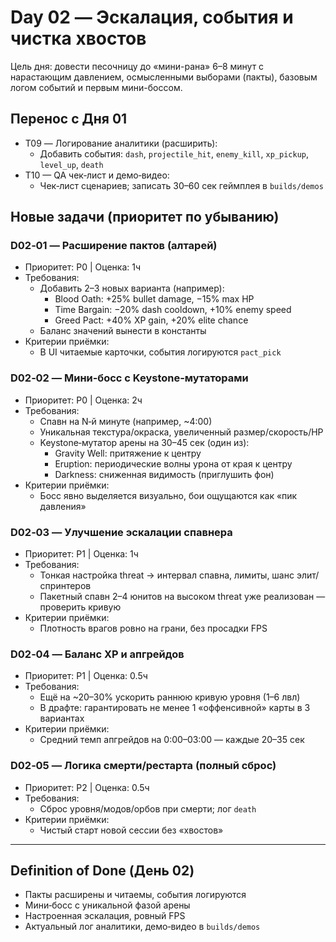 # Day 02 — Эскалация, события и чистка хвостов

Цель дня: довести песочницу до «мини-рана» 6–8 минут с нарастающим давлением, осмысленными выборами (пакты), базовым логом событий и первым мини-боссом.

## Перенос с Дня 01
- T09 — Логирование аналитики (расширить):
  - Добавить события: `dash`, `projectile_hit`, `enemy_kill`, `xp_pickup`, `level_up`, `death`
- T10 — QA чек‑лист и демо‑видео:
  - Чек‑лист сценариев; записать 30–60 сек геймплея в `builds/demos`

## Новые задачи (приоритет по убыванию)

### D02‑01 — Расширение пактов (алтарей)
- Приоритет: P0 | Оценка: 1ч
- Требования:
  - Добавить 2–3 новых варианта (например):
    - Blood Oath: +25% bullet damage, −15% max HP
    - Time Bargain: −20% dash cooldown, +10% enemy speed
    - Greed Pact: +40% XP gain, +20% elite chance
  - Баланс значений вынести в константы
- Критерии приёмки:
  - В UI читаемые карточки, события логируются `pact_pick`

### D02‑02 — Мини‑босс с Keystone‑мутаторами
- Приоритет: P0 | Оценка: 2ч
- Требования:
  - Спавн на N‑й минуте (например, ~4:00)
  - Уникальная текстура/окраска, увеличенный размер/скорость/HP
  - Keystone‑мутатор арены на 30–45 сек (один из):
    - Gravity Well: притяжение к центру
    - Eruption: периодические волны урона от края к центру
    - Darkness: сниженная видимость (приглушить фон)
- Критерии приёмки:
  - Босс явно выделяется визуально, бои ощущаются как «пик давления»

### D02‑03 — Улучшение эскалации спавнера
- Приоритет: P1 | Оценка: 1ч
- Требования:
  - Тонкая настройка threat → интервал спавна, лимиты, шанс элит/спринтеров
  - Пакетный спавн 2–4 юнитов на высоком threat уже реализован — проверить кривую
- Критерии приёмки:
  - Плотность врагов ровно на грани, без просадки FPS

### D02‑04 — Баланс XP и апгрейдов
- Приоритет: P1 | Оценка: 0.5ч
- Требования:
  - Ещё на ~20–30% ускорить раннюю кривую уровня (1–6 лвл)
  - В драфте: гарантировать не менее 1 «оффенсивной» карты в 3 вариантах
- Критерии приёмки:
  - Средний темп апгрейдов на 0:00–03:00 — каждые 20–35 сек

### D02‑05 — Логика смерти/рестарта (полный сброс)
- Приоритет: P2 | Оценка: 0.5ч
- Требования:
  - Сброс уровня/модов/орбов при смерти; лог `death`
- Критерии приёмки:
  - Чистый старт новой сессии без «хвостов»

---

## Definition of Done (День 02)
- Пакты расширены и читаемы, события логируются
- Мини‑босс с уникальной фазой арены
- Настроенная эскалация, ровный FPS
- Актуальный лог аналитики, демо‑видео в `builds/demos`


